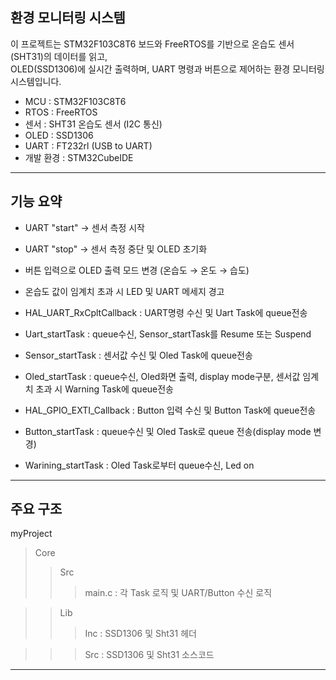 환경 모니터링 시스템
---
이 프로젝트는 STM32F103C8T6 보드와 FreeRTOS를 기반으로 온습도 센서(SHT31)의 데이터를 읽고,  
OLED(SSD1306)에 실시간 출력하며, UART 명령과 버튼으로 제어하는 환경 모니터링 시스템입니다.

- MCU  : STM32F103C8T6
- RTOS : FreeRTOS
- 센서 : SHT31 온습도 센서 (I2C 통신)
- OLED : SSD1306
- UART : FT232rl (USB to UART)
- 개발 환경 : STM32CubeIDE

---
기능 요약
---
- UART "start" → 센서 측정 시작
- UART "stop" → 센서 측정 중단 및 OLED 초기화
- 버튼 입력으로 OLED 출력 모드 변경 (온습도 → 온도 → 습도)
- 온습도 값이 임계치 초과 시 LED 및 UART 메세지 경고

- HAL_UART_RxCpltCallback : UART명령 수신 및 Uart Task에 queue전송
- Uart_startTask          : queue수신, Sensor_startTask를 Resume 또는 Suspend
- Sensor_startTask        : 센서값 수신 및 Oled Task에 queue전송
- Oled_startTask          : queue수신, Oled화면 출력, display mode구분, 센서값 임계치 초과 시 Warning Task에 queue전송
- HAL_GPIO_EXTI_Callback  : Button 입력 수신 및 Button Task에 queue전송
- Button_startTask        : queue수신 및 Oled Task로 queue 전송(display mode 변경)
- Warining_startTask      : Oled Task로부터 queue수신, Led on
---
주요 구조
---
myProject
>Core
>> Src
>>> main.c : 각 Task 로직 및 UART/Button 수신 로직

>> Lib
>>> Inc : SSD1306 및 Sht31 헤더

>>> Src : SSD1306 및 Sht31 소스코드
---
